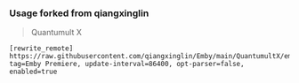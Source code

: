 ### Usage forked from qiangxinglin
> Quantumult X
```
[rewrite_remote]
https://raw.githubusercontent.com/qiangxinglin/Emby/main/QuantumultX/emby.conf, tag=Emby Premiere, update-interval=86400, opt-parser=false, enabled=true
```
